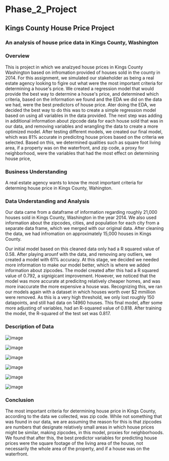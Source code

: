 # Phase_2_Project
 
## Kings County House Price Project

### An analysis of house price data in Kings County, Washington


### Overview

This is project in which we analzyed house prices in Kings County Washington based on infromation provided of houses sold in the county in 2014.  For this assignment, we simulated our stakeholder as being a real estate agency looking to figire out what were the most important criteria for determining a house's price. We created a regression model that would provide the best way to determine a house's price, and determined which criteria, based on the information we found and the EDA we did on the data we had, were the best predictors of house price. Ater doing the EDA, we decided the best way to do this was to create a simple regression model based on using all variables in the data provided. The next step was adding in additional information about zipcode data for each house sold that was in our data, and removing variables and wrangling the data to create a more optimized model. After testing different models, we created our final model, which was 81% accurate in predicitng house prices based on the criteria we selected. Based on this, we determined qualities such as square foot living area, if a property was on the waterfront, and zip code, a proxy for neighborhood, were the variables that had the most effect on determining house price,



### Business Understanding

A real estate agency wants to know the most important criteria for determing house price in Kings County, Wahington. 


### Data Understanding and Analysis

Our data came from a dataframe of information regarding roughly 21,000 houses sold in Kings County, Washington in the year 2014. We also used information about the zipcodes, cities, and population for each city from a separate data frame, which we merged with our original data. After cleaning the data, we had infromation on approximately 15,000 houses in Kings County. 

Our initial model based on this cleaned data only had a R squared value of 0.58. After playing arounf with the data, and removing any outliers, we created a model with 61% accuracy. At this stage, we decided we needed more information to make our model better, which is where we added information about zipcodes. The model created after this had a R squared value of 0.792, a signigicant improvement. However, we noticed that the model was more accurate at predicitng relatively cheaper homes, and was more inaccurate the more expensive a house was. Recognizing this, we ran our models again with a dataset in which houses worth over $2 mmillion were removed. As this is a very high threshold, we only lost roughly 150 datapoints, and still had data on 14960 houses. This final model, after some more adjusting of variables, had an R-squared value of 0.818. After training the model, the R-squared of the test set was 0.817.


### Description of Data

![image](https://user-images.githubusercontent.com/110850874/190675262-29866873-db13-49b1-9590-e578511d29d3.png)

![image](https://user-images.githubusercontent.com/110850874/190675150-f2f858b6-e4bb-4e39-85b3-797dc8da1b13.png)

![image](https://user-images.githubusercontent.com/110850874/190675065-e2ac8a49-1fbf-4960-9566-e6cfdbdc3b91.png)

![image](https://user-images.githubusercontent.com/110850874/190674368-72b3d53f-9f2d-4fd7-bda8-b7ad78afcb9e.png)

![image](https://user-images.githubusercontent.com/110850874/190674788-da1010f0-1c19-4795-9939-9e95ab97d002.png)

![image](https://user-images.githubusercontent.com/110850874/190674492-f44866f9-3af6-4c83-a983-ae0dbb60d140.png)

### Conclusion

The most important criteria for determining house price in Kings County, according to the data we collected, was zip code. While not something that was found in our data, we are assuming the reason for this is that zipcodes are numbers that designate relatively small areas in which house prices might be similar, making zipcodes, in this model, proxies for neighborhoods. We found that after this, the best predictor variables for predicting house prices were the square footage of the living area of the house, not necessarily the whole area of the property, and if a house was on the waterfront.

